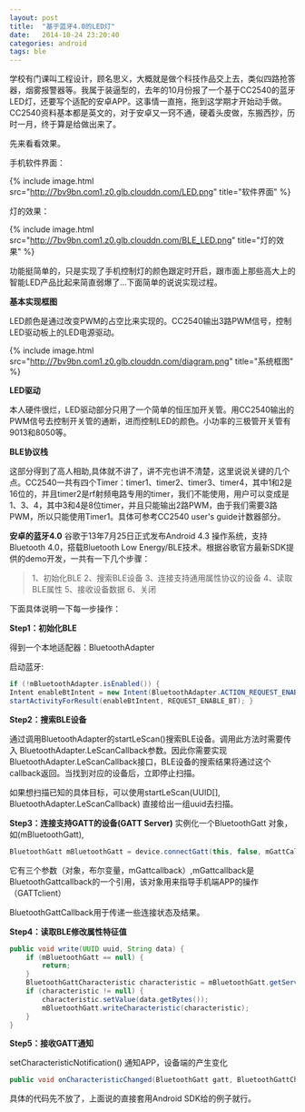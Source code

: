 ```yaml
---
layout: post
title:  "基于蓝牙4.0的LED灯"
date:   2014-10-24 23:20:40
categories: android
tags: ble
---
```

学校有门课叫工程设计，顾名思义，大概就是做个科技作品交上去，类似四路抢答器，烟雾报警器等。我属于装逼型的，去年的10月份报了一个基于CC2540的蓝牙LED灯，还要写个适配的安卓APP。这事情一直拖，拖到这学期才开始动手做。CC2540资料基本都是英文的，对于安卓又一窍不通，硬着头皮做，东搬西抄，历时一月，终于算是给做出来了。

先来看看效果。

手机软件界面：

{% include image.html src="http://7bv9bn.com1.z0.glb.clouddn.com/LED.png" title="软件界面" %}

灯的效果：

{% include image.html src="http://7bv9bn.com1.z0.glb.clouddn.com/BLE_LED.png" title="灯的效果" %}

功能挺简单的，只是实现了手机控制灯的颜色跟定时开启，跟市面上那些高大上的智能LED产品比起来简直弱爆了...下面简单的说说实现过程。

**基本实现框图**

LED颜色是通过改变PWM的占空比来实现的。CC2540输出3路PWM信号，控制LED驱动板上的LED电源驱动。

{% include image.html src="http://7bv9bn.com1.z0.glb.clouddn.com/diagram.png" title="系统框图" %}

**LED驱动**

本人硬件很烂，LED驱动部分只用了一个简单的恒压加开关管。用CC2540输出的PWM信号去控制开关管的通断，进而控制LED的颜色。小功率的三极管开关管有9013和8050等。

**BLE协议栈**

这部分得到了高人相助,具体就不讲了，讲不完也讲不清楚，这里说说关键的几个点。CC2540一共有四个Timer：timer1、timer2、timer3、timer4，其中1和2是16位的，并且timer2是rf射频电路专用的timer，我们不能使用，用户可以变成是1、3、4，其中3和4是8位timer，并且只能输出2路PWM，由于我们需要3路PWM，所以只能使用Timer1。具体可参考CC2540 user's guide计数器部分。

**安卓的蓝牙4.0**
谷歌于13年7月25日正式发布Android 4.3 操作系统，支持Bluetooth 4.0，搭载Bluetooth Low Energy/BLE技术。根据谷歌官方最新SDK提供的demo开发，一共有一下几个步骤：
> 1、初始化BLE
> 2、搜索BLE设备
> 3、连接支持通用属性协议的设备
> 4、读取BLE属性
> 5、接收设备数据
> 6、关闭

下面具体说明一下每一步操作：

**Step1：初始化BLE**

得到一个本地适配器：BluetoothAdapter

启动蓝牙:
    
```java
if (!mBluetoothAdapter.isEnabled()) { 
Intent enableBtIntent = new Intent(BluetoothAdapter.ACTION_REQUEST_ENABLE); 
startActivityForResult(enableBtIntent, REQUEST_ENABLE_BT); }
```

**Step2：搜索BLE设备**

通过调用BluetoothAdapter的startLeScan()搜索BLE设备。调用此方法时需要传入 BluetoothAdapter.LeScanCallback参数。因此你需要实现 BluetoothAdapter.LeScanCallback接口，BLE设备的搜索结果将通过这个callback返回。当找到对应的设备后，立即停止扫描。

如果想扫描已知的具体目标，可以使用startLeScan(UUID[], BluetoothAdapter.LeScanCallback)
直接给出一组uuid去扫描。

**Step3：连接支持GATT的设备(GATT Server)**
实例化一个BluetoothGatt 对象，如(mBluetoothGatt),

```java
BluetoothGatt mBluetoothGatt = device.connectGatt(this, false, mGattCallback); 
```

它有三个参数（对象，布尔变量，mGattcallback）,mGattcallback是BluetoothGattcallback的一个引用，该对象用来指导手机端APP的操作（GATTclient）

BluetoothGattCallback用于传递一些连接状态及结果。

**Step4：读取BLE修改属性特征值**

```java
public void write(UUID uuid, String data) {
    if (mBluetoothGatt == null) {
        return;
    }
    BluetoothGattCharacteristic characteristic = mBluetoothGatt.getService(SERVICE).getCharacteristic(uuid);
    if (characteristic != null) {
        characteristic.setValue(data.getBytes());
        mBluetoothGatt.writeCharacteristic(characteristic);
    }
}
```

**Step5：接收GATT通知**

setCharacteristicNotification() 通知APP，设备端的产生变化

```java
public void onCharacteristicChanged(BluetoothGatt gatt, BluetoothGattCharacteristic) {} 
```

具体的代码先不放了，上面说的直接套用Android SDK给的例子就行。

